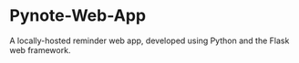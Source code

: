 # Pynote-Web-App
A locally-hosted reminder web app, developed using Python and the Flask web framework.
